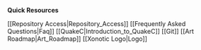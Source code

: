 **Quick Resources**

[[Repository Access|Repository\_Access]]
[[Frequently Asked Questions|Faq]]
[[QuakeC|Introduction\_to\_QuakeC]]
[[Git]]
[[Art Roadmap|Art\_Roadmap]]
[[Xonotic Logo|Logo]]

